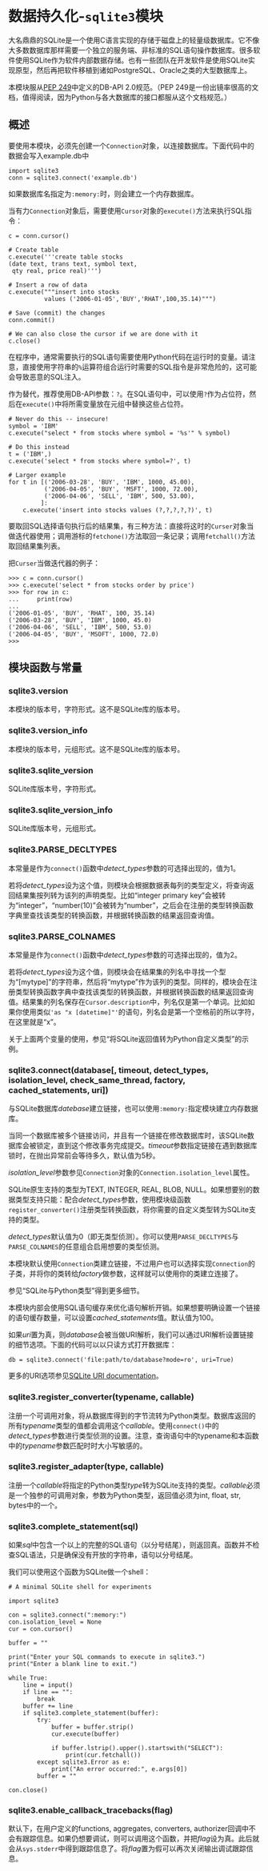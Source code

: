 # 数据持久化-`sqlite3`模块

大名鼎鼎的SQLite是一个使用C语言实现的存储于磁盘上的轻量级数据库。它不像大多数数据库那样需要一个独立的服务端、非标准的SQL语句操作数据库。很多软件使用SQLite作为软件内部数据存储。也有一些团队在开发软件是使用SQLite实现原型，然后再把软件移植到诸如PostgreSQL、Oracle之类的大型数据库上。

本模块服从[PEP 249](http://legacy.python.org/dev/peps/pep-0249/)中定义的DB-API 2.0规范。（PEP 249是一份出镜率很高的文档，值得阅读，因为Python与各大数据库的接口都服从这个文档规范。）

## 概述

要使用本模块，必须先创建一个`Connection`对象，以连接数据库。下面代码中的数据会写入example.db中

```
import sqlite3
conn = sqlite3.connect('example.db')
```

如果数据库名指定为`:memory:`时，则会建立一个内存数据库。

当有力`Connection`对象后，需要使用`Cursor`对象的`execute()`方法来执行SQL指令：

```
c = conn.cursor()

# Create table
c.execute('''create table stocks
(date text, trans text, symbol text,
 qty real, price real)''')

# Insert a row of data
c.execute("""insert into stocks
          values ('2006-01-05','BUY','RHAT',100,35.14)""")

# Save (commit) the changes
conn.commit()

# We can also close the cursor if we are done with it
c.close()
```

在程序中，通常需要执行的SQL语句需要使用Python代码在运行时的变量。请注意，直接使用字符串的`%`运算符组合运行时需要的SQL指令是非常危险的，这可能会导致恶意的SQL注入。

作为替代，推荐使用DB-API参数：`?`。在SQL语句中，可以使用`?`作为占位符，然后在`execute()`中将所需变量放在元组中替换这些占位符。

```
# Never do this -- insecure!
symbol = 'IBM'
c.execute("select * from stocks where symbol = '%s'" % symbol)

# Do this instead
t = ('IBM',)
c.execute('select * from stocks where symbol=?', t)

# Larger example
for t in [('2006-03-28', 'BUY', 'IBM', 1000, 45.00),
          ('2006-04-05', 'BUY', 'MSFT', 1000, 72.00),
          ('2006-04-06', 'SELL', 'IBM', 500, 53.00),
         ]:
    c.execute('insert into stocks values (?,?,?,?,?)', t)
```

要取回SQL选择语句执行后的结果集，有三种方法：直接将这时的`Curser`对象当做迭代器使用；调用游标的`fetchone()`方法取回一条记录；调用`fetchall()`方法取回结果集列表。

把`Curser`当做迭代器的例子：

```
>>> c = conn.cursor()
>>> c.execute('select * from stocks order by price')
>>> for row in c:
...     print(row)
...
('2006-01-05', 'BUY', 'RHAT', 100, 35.14)
('2006-03-28', 'BUY', 'IBM', 1000, 45.0)
('2006-04-06', 'SELL', 'IBM', 500, 53.0)
('2006-04-05', 'BUY', 'MSOFT', 1000, 72.0)
>>>
```

## 模块函数与常量

### sqlite3.version

本模块的版本号，字符形式。这不是SQLite库的版本号。

### sqlite3.version_info

本模块的版本号，元组形式。这不是SQLite库的版本号。

### sqlite3.sqlite_version

SQLite库版本号，字符形式。

### sqlite3.sqlite_version_info

SQLite库版本号，元组形式。

### sqlite3.PARSE_DECLTYPES

本常量是作为`connect()`函数中*detect_types*参数的可选择出现的，值为1。

若将*detect_types*设为这个值，则模块会根据数据表每列的类型定义，将查询返回结果集按列转为该列的声明类型。比如“integer primary key”会被转为“integer”，“number(10)”会被转为“number”，之后会在注册的类型转换函数字典里查找该类型的转换函数，并根据转换函数的结果返回查询值。

### sqlite3.PARSE_COLNAMES

本常量是作为`connect()`函数中*detect_types*参数的可选择出现的，值为2。

若将*detect_types*设为这个值，则模块会在结果集的列名中寻找一个型为“[mytype]”的字符串，然后将“mytype”作为该列的类型。同样的，模块会在注册类型转换函数字典中查找该类型的转换函数，并根据转换函数的结果返回查询值。结果集的列名保存在`Cursor.description`中，列名仅是第一个单词。比如如果你使用类似`'as "x [datetime]"'`的语句，列名会是第一个空格前的所以字符，在这里就是“x”。

关于上面两个变量的使用，参见“将SQLite返回值转为Python自定义类型”的示例。

### sqlite3.connect(database[, timeout, detect_types, isolation_level, check_same_thread, factory, cached_statements, uri])

与SQLite数据库*datebase*建立链接，也可以使用`:memory:`指定模块建立内存数据库。

当同一个数据库被多个链接访问，并且有一个链接在修改数据库时，该SQLite数据库会被锁定，直到这个修改事务完成提交。*timeout*参数指定链接在遇到数据库锁时，在抛出异常前会等待多久，默认值为5秒。

*isolation_level*参数参见`Connection`对象的`Connection.isolation_level`属性。

SQLite原生支持的类型为TEXT, INTEGER, REAL, BLOB, NULL。如果想要别的数据类型支持只能：配合*detect_types*参数，使用模块级函数`register_converter()`注册类型转换函数，将你需要的自定义类型转为SQLite支持的类型。

*detect_types*默认值为0（即无类型侦测）。你可以使用`PARSE_DECLTYPES`与`PARSE_COLNAMES`的任意组合启用想要的类型侦测。

本模块默认使用`Connection`类建立链接，不过用户也可以选择实现`Connection`的子类，并将你的类转给*factory*做参数，这样就可以使用你的类建立连接了。

参见“SQLite与Python类型”得到更多细节。

本模块内部会使用SQL语句缓存来优化语句解析开销。如果想要明确设置一个链接的语句缓存数量，可以设置*cached_statements*值。默认值为100。

如果*uri*置为真，则*database*会被当做URI解析，我们可以通过URI解析设置链接的细节选项。下面的代码可以以只读方式打开数据库：

```
db = sqlite3.connect('file:path/to/database?mode=ro', uri=True)
```

更多的URI选项参见[SQLite URI documentation](http://www.sqlite.org/uri.html)。

### sqlite3.register_converter(typename, callable)

注册一个可调用对象，将从数据库得到的字节流转为Python类型。数据库返回的所有*typename*类型的值都会调用这个*callable*。使用`connect()`中的*detect_types*参数进行类型侦测的设置。注意，查询语句中的typename和本函数中的*typename*参数匹配时时大小写敏感的。

### sqlite3.register_adapter(type, callable)

注册一个*callable*将指定的Python类型*type*转为SQLite支持的类型。*callable*必须是一个独参的可调用对象，参数为Python类型，返回值必须为int, float, str, bytes中的一个。

### sqlite3.complete_statement(sql)

如果*sql*中包含一个以上的完整的SQL语句（以分号结尾），则返回真。函数并不检查SQL语法，只是确保没有开放的字符串，语句以分号结尾。

我们可以使用这个函数为SQLite做一个shell：

```
# A minimal SQLite shell for experiments

import sqlite3

con = sqlite3.connect(":memory:")
con.isolation_level = None
cur = con.cursor()

buffer = ""

print("Enter your SQL commands to execute in sqlite3.")
print("Enter a blank line to exit.")

while True:
    line = input()
    if line == "":
        break
    buffer += line
    if sqlite3.complete_statement(buffer):
        try:
            buffer = buffer.strip()
            cur.execute(buffer)

            if buffer.lstrip().upper().startswith("SELECT"):
                print(cur.fetchall())
        except sqlite3.Error as e:
            print("An error occurred:", e.args[0])
        buffer = ""

con.close()
```

### sqlite3.enable_callback_tracebacks(flag)

默认下，在用户定义的functions, aggregates, converters, authorizer回调中不会有跟踪信息。如果仍想要调试，则可以调用这个函数，并把*flag*设为真。此后就会从`sys.stderr`中得到跟踪信息了。将*flag*置为假可以再次关闭输出调试跟踪信息。


